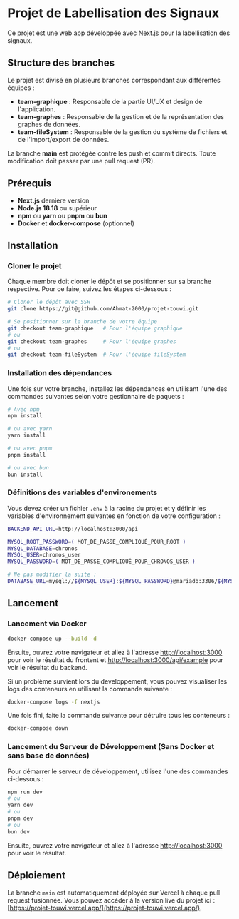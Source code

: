 
# Projet de Labellisation des Signaux

Ce projet est une web app développée avec [Next.js](https://nextjs.org/) pour la labellisation des signaux. 

## Structure des branches

Le projet est divisé en plusieurs branches correspondant aux différentes équipes :

- **team-graphique** : Responsable de la partie UI/UX et design de l'application.
- **team-graphes** : Responsable de la gestion et de la représentation des graphes de données.
- **team-fileSystem** : Responsable de la gestion du système de fichiers et de l'import/export de données.

La branche **main** est protégée contre les push et commit directs. Toute modification doit passer par une pull request (PR).

## Prérequis

- **Next.js** dernière version
- **Node.js 18.18** ou supérieur
- **npm** ou **yarn** ou **pnpm** ou **bun**
- **Docker** et **docker-compose** (optionnel)

## Installation

### Cloner le projet

Chaque membre doit cloner le dépôt et se positionner sur sa branche respective. Pour ce faire, suivez les étapes ci-dessous :

```bash
# Cloner le dépôt avec SSH
git clone https://git@github.com/Ahmat-2000/projet-touwi.git

# Se positionner sur la branche de votre équipe
git checkout team-graphique   # Pour l'équipe graphique
# ou
git checkout team-graphes     # Pour l'équipe graphes
# ou
git checkout team-fileSystem  # Pour l'équipe fileSystem
```

### Installation des dépendances

Une fois sur votre branche, installez les dépendances en utilisant l'une des commandes suivantes selon votre gestionnaire de paquets :

```bash
# Avec npm
npm install

# ou avec yarn
yarn install

# ou avec pnpm
pnpm install

# ou avec bun
bun install
```

### Définitions des variables d'environements
Vous devez créer un fichier `.env` à la racine du projet et y définir les variables d'environnement suivantes en fonction de votre configuration :

```bash
BACKEND_API_URL=http://localhost:3000/api

MYSQL_ROOT_PASSWORD=( MOT_DE_PASSE_COMPLIQUÉ_POUR_ROOT )
MYSQL_DATABASE=chronos
MYSQL_USER=chronos_user
MYSQL_PASSWORD=( MOT_DE_PASSE_COMPLIQUÉ_POUR_CHRONOS_USER )

# Ne pas modifier la suite :
DATABASE_URL=mysql://${MYSQL_USER}:${MYSQL_PASSWORD}@mariadb:3306/${MYSQL_DATABASE}
```

## Lancement

### Lancement via Docker

```bash
docker-compose up --build -d
```
Ensuite, ouvrez votre navigateur et allez à l'adresse [http://localhost:3000](http://localhost:3000) pour voir le résultat du frontent et [http://localhost:3000/api/example](http://localhost:3000/api/example) pour voir le résultat du backend.

Si un problème survient lors du developpement, vous pouvez visualiser les logs des conteneurs en utilisant la commande suivante :

```bash
docker-compose logs -f nextjs
```

Une fois fini, faite la commande suivante pour détruire tous les conteneurs :

```bash
docker-compose down
```


### Lancement du Serveur de Développement (Sans Docker et sans base de données)

Pour démarrer le serveur de développement, utilisez l'une des commandes ci-dessous :

```bash
npm run dev
# ou
yarn dev
# ou
pnpm dev
# ou
bun dev
```

Ensuite, ouvrez votre navigateur et allez à l'adresse [http://localhost:3000](http://localhost:3000) pour voir le résultat.

## Déploiement

La branche `main` est automatiquement déployée sur Vercel à chaque pull request fusionnée. Vous pouvez accéder à la version live du projet ici : [https://projet-touwi.vercel.app/](https://projet-touwi.vercel.app/).

